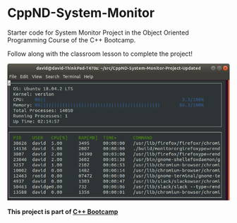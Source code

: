 # CppND-System-Monitor

Starter code for System Monitor Project in the Object Oriented Programming Course of the C++ Bootcamp.

Follow along with the classroom lesson to complete the project!

![Scan results](./monitor.png)


<strong>This project is part of [C++ Bootcamp](https://www.bootcampai.org/courses/c-developer-nanodegree-program/lesson)</strong>